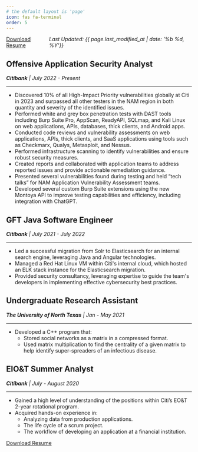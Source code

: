 ```yaml
---
# the default layout is 'page'
icon: fas fa-terminal
order: 5
---
```


<div style="display: flex; justify-content: space-between;">
  <a href="/assets/files/AnthonyHanel_Resume.pdf">Download Resume</a>
  <i>Last Updated: {{ page.last_modified_at | date: '%b %d, %Y'}}</i>
</div>

## Offensive Application Security Analyst
_**Citibank** | July 2022 - Present_

-----------------------------------------
- Discovered 10% of all High-Impact Priority vulnerabilities globally at Citi in 2023 and surpassed all other testers in the NAM region in both quantity and severity of the identified issues.
- Performed white and grey box penetration tests with DAST tools including Burp Suite Pro, AppScan, ReadyAPI, SQLmap, and Kali Linux on web applications, APIs, databases, thick clients, and Android apps.
- Conducted code reviews and vulnerability assessments on web applications, APIs, thick clients, and SaaS applications using tools such as Checkmarx, Qualys, Metasploit, and Nessus.
- Performed infrastructure scanning to identify vulnerabilities and ensure robust security measures.
- Created reports and collaborated with application teams to address reported issues and provide actionable remediation guidance.
- Presented several vulnerabilities found during testing and held “tech talks” for NAM Application Vulnerability Assessment teams.
- Developed several custom Burp Suite extensions using the new Montoya API to improve testing capabilities and efficiency, including integration with ChatGPT.

## GFT Java Software Engineer
_**Citibank** | July 2021 - July 2022_

-----------------------------------------
- Led a successful migration from Solr to Elasticsearch for an internal search engine, leveraging Java and Angular technologies.
- Managed a Red Hat Linux VM within Citi's internal cloud, which hosted an ELK stack instance for the Elasticsearch migration.
- Provided security consultancy, leveraging expertise to guide the team's developers in implementing effective cybersecurity best practices.

## Undergraduate Research Assistant
_**The University of North Texas** | Jan - May 2021_

-----------------------------------------
- Developed a C++ program that:
  - Stored social networks as a matrix in a compressed format.
  - Used matrix multiplication to find the centrality of a given matrix to help identify super-spreaders of an infectious disease.

## EIO&T Summer Analyst
_**Citibank** | July - August 2020_

-----------------------------------------
- Gained a high level of understanding of the positions within Citi’s EO&T 2-year rotational program.
- Acquired hands-on experience in:
  - Analyzing data from production applications.
  - The life cycle of a scrum project.
  - The workflow of developing an application at a financial institution.

[Download Resume](/assets/files/AnthonyHanel_Resume.pdf)
